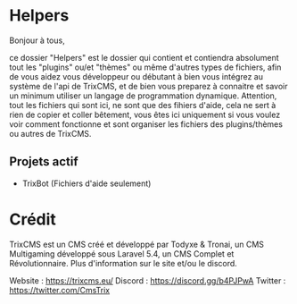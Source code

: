 # Helpers

Bonjour à tous,

ce dossier "Helpers" est le dossier qui contient et contiendra absolument tout les "plugins" ou/et "thèmes" ou même d'autres types de fichiers, afin de vous aidez vous développeur ou débutant à bien vous intégrez au système de l'api de TrixCMS, et de bien vous preparez à connaitre et savoir un minimum utiliser un langage de programmation dynamique. Attention, tout les fichiers qui sont ici, ne sont que des fihiers d'aide, cela ne sert à rien de copier et coller bêtement, vous êtes ici uniquement si vous voulez voir comment fonctionne et sont organiser les fichiers des plugins/thèmes ou autres de TrixCMS.


## Projets actif

- TrixBot (Fichiers d'aide seulement)

# Crédit

TrixCMS est un CMS créé et développé par Todyxe & Tronai, un CMS Multigaming développé sous Laravel 5.4, un CMS Complet et Révolutionnaire. Plus d'information sur le site et/ou le discord.

Website : https://trixcms.eu/
Discord : https://discord.gg/b4PJPwA
Twitter : https://twitter.com/CmsTrix
